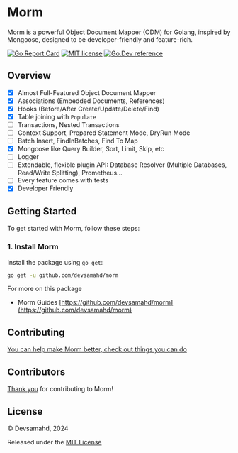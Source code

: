 # Morm

Morm is a powerful Object Document Mapper (ODM) for Golang, inspired by Mongoose, designed to be developer-friendly and feature-rich.

[![Go Report Card](https://goreportcard.com/badge/github.com/devsamahd/morm)](https://goreportcard.com/report/github.com/devsamahd/morm)
[![MIT license](https://img.shields.io/badge/license-MIT-brightgreen.svg)](https://opensource.org/licenses/MIT)
[![Go.Dev reference](https://img.shields.io/badge/go.dev-reference-blue?logo=go&logoColor=white)](https://pkg.go.dev/github.com/devsamahd/morm?tab=doc)

## Overview

- [x] Almost Full-Featured Object Document Mapper
- [x] Associations (Embedded Documents, References)
- [x] Hooks (Before/After Create/Update/Delete/Find)
- [x] Table joining with `Populate`
- [ ] Transactions, Nested Transactions
- [ ] Context Support, Prepared Statement Mode, DryRun Mode
- [ ] Batch Insert, FindInBatches, Find To Map
- [x] Mongoose like Query Builder, Sort, Limit, Skip, etc
- [ ] Logger
- [ ] Extendable, flexible plugin API: Database Resolver (Multiple Databases, Read/Write Splitting), Prometheus…
- [ ] Every feature comes with tests
- [x] Developer Friendly

## Getting Started

To get started with Morm, follow these steps:

### 1. Install Morm

Install the package using `go get`:

```bash
go get -u github.com/devsamahd/morm
```

For more on this package
- Morm Guides [https://github.com/devsamahd/morm](https://github.com/devsamahd/morm)

## Contributing

[You can help make Morm better, check out things you can do](https://github.com/devsamahd/morm/contribute.html)

## Contributors

[Thank you](https://github.com/devsamahd/morm/graphs/contributors) for contributing to Morm!

## License

© Devsamahd, 2024

Released under the [MIT License](https://github.com/devsamahd/morm/blob/master/LICENSE)
